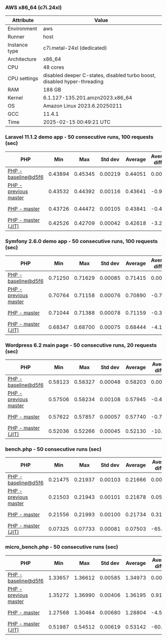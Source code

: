 ### AWS x86_64 (c7i.24xl)

|  Attribute    |     Value      |
|---------------|----------------|
| Environment   |aws|
| Runner        |host|
| Instance type |c7i.metal-24xl (dedicated)|
| Architecture  |x86_64
| CPU           |48 cores|
| CPU settings  |disabled deeper C-states, disabled turbo boost, disabled hyper-threading|
| RAM           |188 GB|
| Kernel        |6.1.127-135.201.amzn2023.x86_64|
| OS            |Amazon Linux 2023.6.20250211|
| GCC           |11.4.1|
| Time          |2025-02-15 00:49:21 UTC|

### Laravel 11.1.2 demo app - 50 consecutive runs, 100 requests (sec)

|     PHP     |     Min     |     Max     |    Std dev   |   Average  |  Average diff % |   Median   | Median diff % |     Memory    |
|-------------|-------------|-------------|--------------|------------|-----------------|------------|---------------|---------------|
|[PHP - baseline@d5f6](https://github.com/php/php-src/commit/d5f6e56610)|0.43894|0.45345|0.00219|0.44051|0.00%|0.44011|0.00%|41.88 MB|
|[PHP - previous master](https://github.com/php/php-src/commit/78d934ad8e)|0.43532|0.44392|0.00116|0.43641|-0.93%|0.43623|-0.88%|41.84 MB|
|[PHP - master](https://github.com/php/php-src/commit/c696087e32)|0.43726|0.44472|0.00105|0.43841|-0.48%|0.43810|-0.46%|41.84 MB|
|[PHP - master (JIT)](https://github.com/php/php-src/commit/c696087e32)|0.42526|0.42709|0.00042|0.42618|-3.25%|0.42616|-3.17%|50.82 MB|

### Symfony 2.6.0 demo app - 50 consecutive runs, 100 requests (sec)

|     PHP     |     Min     |     Max     |    Std dev   |   Average  |  Average diff % |   Median   | Median diff % |     Memory    |
|-------------|-------------|-------------|--------------|------------|-----------------|------------|---------------|---------------|
|[PHP - baseline@d5f6](https://github.com/php/php-src/commit/d5f6e56610)|0.71250|0.71629|0.00085|0.71415|0.00%|0.71403|0.00%|37.41 MB|
|[PHP - previous master](https://github.com/php/php-src/commit/78d934ad8e)|0.70764|0.71158|0.00076|0.70890|-0.74%|0.70878|-0.73%|37.52 MB|
|[PHP - master](https://github.com/php/php-src/commit/c696087e32)|0.71044|0.71388|0.00078|0.71159|-0.36%|0.71141|-0.37%|37.52 MB|
|[PHP - master (JIT)](https://github.com/php/php-src/commit/c696087e32)|0.68347|0.68700|0.00075|0.68444|-4.16%|0.68425|-4.17%|44.53 MB|

### Wordpress 6.2 main page - 50 consecutive runs, 20 requests (sec)

|     PHP     |     Min     |     Max     |    Std dev   |   Average  |  Average diff % |   Median   | Median diff % |     Memory    |
|-------------|-------------|-------------|--------------|------------|-----------------|------------|---------------|---------------|
|[PHP - baseline@d5f6](https://github.com/php/php-src/commit/d5f6e56610)|0.58123|0.58327|0.00048|0.58203|0.00%|0.58194|0.00%|43.02 MB|
|[PHP - previous master](https://github.com/php/php-src/commit/78d934ad8e)|0.57506|0.58234|0.00108|0.57945|-0.44%|0.57947|-0.42%|42.98 MB|
|[PHP - master](https://github.com/php/php-src/commit/c696087e32)|0.57622|0.57857|0.00057|0.57740|-0.79%|0.57745|-0.77%|42.98 MB|
|[PHP - master (JIT)](https://github.com/php/php-src/commit/c696087e32)|0.52036|0.52266|0.00045|0.52130|-10.43%|0.52125|-10.43%|61.94 MB|

### bench.php - 50 consecutive runs (sec)

|     PHP     |     Min     |     Max     |    Std dev   |   Average  |  Average diff % |   Median   | Median diff % |     Memory    |
|-------------|-------------|-------------|--------------|------------|-----------------|------------|---------------|---------------|
|[PHP - baseline@d5f6](https://github.com/php/php-src/commit/d5f6e56610)|0.21475|0.21937|0.00103|0.21666|0.00%|0.21642|0.00%|26.19 MB|
|[PHP - previous master](https://github.com/php/php-src/commit/78d934ad8e)|0.21503|0.21943|0.00101|0.21678|0.05%|0.21655|0.06%|26.25 MB|
|[PHP - master](https://github.com/php/php-src/commit/c696087e32)|0.21556|0.21993|0.00100|0.21734|0.31%|0.21728|0.40%|26.25 MB|
|[PHP - master (JIT)](https://github.com/php/php-src/commit/c696087e32)|0.07325|0.07733|0.00081|0.07503|-65.37%|0.07489|-65.40%|27.34 MB|

### micro_bench.php - 50 consecutive runs (sec)

|     PHP     |     Min     |     Max     |    Std dev   |   Average  |  Average diff % |   Median   | Median diff % |     Memory    |
|-------------|-------------|-------------|--------------|------------|-----------------|------------|---------------|---------------|
|[PHP - baseline@d5f6](https://github.com/php/php-src/commit/d5f6e56610)|1.33657|1.36612|0.00585|1.34973|0.00%|1.34830|0.00%|20.45 MB|
|[PHP - previous master](https://github.com/php/php-src/commit/78d934ad8e)|1.35272|1.36990|0.00406|1.36195|0.91%|1.36239|1.05%|20.50 MB|
|[PHP - master](https://github.com/php/php-src/commit/c696087e32)|1.27568|1.30464|0.00680|1.28804|-4.57%|1.28804|-4.47%|20.50 MB|
|[PHP - master (JIT)](https://github.com/php/php-src/commit/c696087e32)|0.51987|0.54512|0.00619|0.53142|-60.63%|0.53066|-60.64%|21.76 MB|
